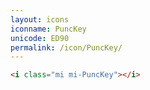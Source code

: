 ```yaml
---
layout: icons
iconname: PuncKey
unicode: ED90
permalink: /icon/PuncKey/
---
```


``` html
<i class="mi mi-PuncKey"></i>
```
